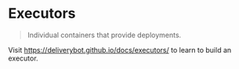 # Executors

> Individual containers that provide deployments.

Visit https://deliverybot.github.io/docs/executors/ to learn to build an
executor.
